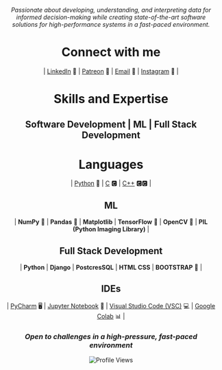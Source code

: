 <div align="center">
  
<i>Passionate about developing, understanding, and interpreting data for informed decision-making while creating state-of-the-art software solutions for high-performance systems in a fast-paced environment.</i>
  
# Connect with me 
| [LinkedIn](https://www.linkedin.com/in/srrtth/) 💼 | [Patreon](https://www.patreon.com/srrtth) 🎁 | [Email](mailto:legrand2252@gmail.com) 📧 | [Instagram](https://www.instagram.com/srrtth_/) 📸 |

# Skills and Expertise
## Software Development | ML | Full Stack Development

# Languages
| [Python](https://www.python.org/) 🐍 | [C](https://en.wikipedia.org/wiki/C_(programming_language)) 🅲 | [C++](https://en.wikipedia.org/wiki/C%2B%2B) 🅲🅲 |

## ML
| **NumPy** 🧮 | **Pandas** 🐼 | **Matplotlib** | **TensorFlow** 🧠 | **OpenCV** 👀 | **PIL (Python Imaging Library)** |

## Full Stack Development
| **Python**  | **Django**  | **PostcresSQL** | **HTML CSS**  | **BOOTSTRAP** 👀 | 


## IDEs
| [PyCharm](https://jupyterlab.readthedocs.io/en/stable/) 🖥️ | [Jupyter Notebook](https://jupyter.org/) 📓 | [Visual Studio Code (VSC)](https://code.visualstudio.com/) 💻 | [Google Colab](https://colab.research.google.com/) 📊 |

### <i>Open to challenges in a high-pressure, fast-paced environment</i>

![Profile Views](https://komarev.com/ghpvc/?username=srrtth)
</div>
